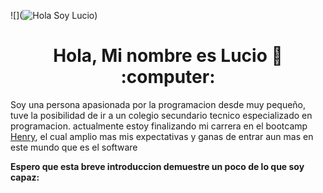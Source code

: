 ![](![Hola Soy Lucio](https://github.com/LucioGomez/LucioGomez/blob/main/assets/LucioGomez%20.gif))

<h1 align="center"> Hola, Mi nombre es Lucio 👋 :computer: </h1>

<div>
  <p>
    Soy una persona apasionada por la programacion desde muy pequeño, tuve la posibilidad de ir a un colegio secundario tecnico especializado en 
    programacion.
    actualmente estoy finalizando mi carrera en el bootcamp <a href="https://www.soyhenry.com/">Henry</a>, el cual amplio mas mis expectativas y ganas
    de entrar aun mas en este mundo que es el software 
  </p>
  <strong> Espero que esta breve introduccion demuestre un poco de lo que soy capaz: </strong>
</div>


&nbsp;&nbsp;
